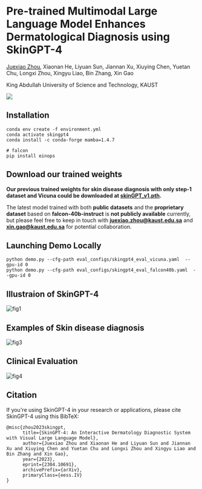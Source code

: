 # Pre-trained Multimodal Large Language Model Enhances Dermatological Diagnosis using SkinGPT-4

[Juexiao Zhou](https://www.joshuachou.ink/), Xiaonan He, Liyuan Sun, Jiannan Xu, Xiuying Chen, Yuetan Chu, Longxi Zhou, Xingyu Liao, Bin Zhang, Xin Gao

King Abdullah University of Science and Technology, KAUST

<a href='SkinGPT_4_manuscript_v7.pdf'><img src='https://img.shields.io/badge/Paper-PDF-red'></a>

## Installation

```
conda env create -f environment.yml
conda activate skingpt4
conda install -c conda-forge mamba=1.4.7

# falcon
pip install einops
```




## Download our trained weights

**Our previous trained weights for skin disease diagnosis with only step-1 dataset and Vicuna could be downloaded at [skinGPT_v1.pth](https://drive.google.com/file/d/1PGBMBioipGxN5yfX6Okx4BGyPBm1prAF/view?usp=sharing).**

The latest model trained with both **public datasets** and the **proprietary dataset** based on **falcon-40b-instruct** is **not publicly available** currently, but please feel free to keep in touch with **juexiao.zhou@kaust.edu.sa** and **xin.gao@kaust.edu.sa** for potential collaboration.



## Launching Demo Locally

```
python demo.py --cfg-path eval_configs/skingpt4_eval_vicuna.yaml  --gpu-id 0
python demo.py --cfg-path eval_configs/skingpt4_eval_falcon40b.yaml  --gpu-id 0
```

## Illustraion of SkinGPT-4

![fig1](https://cdn.jsdelivr.net/gh/JoshuaChou2018/oss@main/uPic/adReRl.fig1.png)



## Examples of Skin disease diagnosis

![fig3](https://cdn.jsdelivr.net/gh/JoshuaChou2018/oss@main/uPic/fig3.uiGBUM.png)



## Clinical Evaluation

![fig4](https://cdn.jsdelivr.net/gh/JoshuaChou2018/oss@main/uPic/B40U3b.fig4.png)



## Citation

If you're using SkinGPT-4 in your research or applications, please cite SkinGPT-4 using this BibTeX:

```
@misc{zhou2023skingpt,
      title={SkinGPT-4: An Interactive Dermatology Diagnostic System with Visual Large Language Model}, 
      author={Juexiao Zhou and Xiaonan He and Liyuan Sun and Jiannan Xu and Xiuying Chen and Yuetan Chu and Longxi Zhou and Xingyu Liao and Bin Zhang and Xin Gao},
      year={2023},
      eprint={2304.10691},
      archivePrefix={arXiv},
      primaryClass={eess.IV}
}
```
